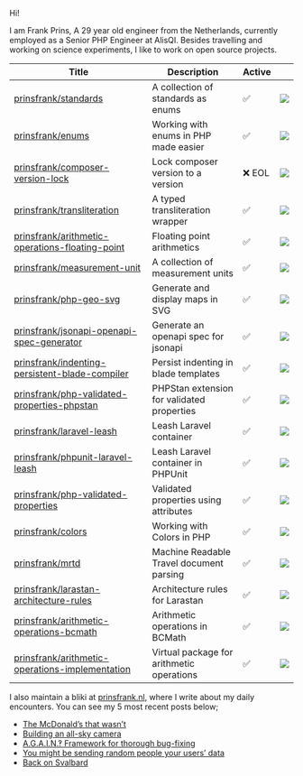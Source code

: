 Hi!

I am Frank Prins, A 29 year old engineer from the Netherlands, currently employed as a Senior PHP Engineer at AlisQI.
Besides travelling and working on science experiments, I like to work on open source projects.

| Title                                                                                                                             | Description                                | Active |                                                                                          |
|-----------------------------------------------------------------------------------------------------------------------------------|--------------------------------------------|--------|------------------------------------------------------------------------------------------|
| [prinsfrank/standards](https://packagist.org/packages/prinsfrank/standards)                                                       | A collection of standards as enums         | ✅      | ![](https://img.shields.io/packagist/dt/prinsfrank/standards)                            |
| [prinsfrank/enums](https://packagist.org/packages/prinsfrank/enums)                                                               | Working with enums in PHP made easier      | ✅      | ![](https://img.shields.io/packagist/dt/prinsfrank/enums)                                |
| [prinsfrank/composer-version-lock](https://packagist.org/packages/prinsfrank/composer-version-lock)                               | Lock composer version to a version         | ❌ EOL  | ![](https://img.shields.io/packagist/dt/prinsfrank/composer-version-lock)                |
| [prinsfrank/transliteration](https://packagist.org/packages/prinsfrank/transliteration)                                           | A typed transliteration wrapper            | ✅      | ![](https://img.shields.io/packagist/dt/prinsfrank/transliteration)                      |
| [prinsfrank/arithmetic-operations-floating-point](https://packagist.org/packages/prinsfrank/arithmetic-operations-floating-point) | Floating point arithmetics                 | ✅      | ![](https://img.shields.io/packagist/dt/prinsfrank/arithmetic-operations-floating-point) |
| [prinsfrank/measurement-unit](https://packagist.org/packages/prinsfrank/measurement-unit)                                         | A collection of measurement units          | ✅      | ![](https://img.shields.io/packagist/dt/prinsfrank/measurement-unit)                     |
| [prinsfrank/php-geo-svg](https://packagist.org/packages/prinsfrank/php-geo-svg)                                                   | Generate and display maps in SVG           | ✅      | ![](https://img.shields.io/packagist/dt/prinsfrank/php-geo-svg)                          |
| [prinsfrank/jsonapi-openapi-spec-generator](https://packagist.org/packages/prinsfrank/jsonapi-openapi-spec-generator)             | Generate an openapi spec for jsonapi       | ✅      | ![](https://img.shields.io/packagist/dt/prinsfrank/jsonapi-openapi-spec-generator)       |
| [prinsfrank/indenting-persistent-blade-compiler](https://packagist.org/packages/prinsfrank/indenting-persistent-blade-compiler)   | Persist indenting in blade templates       | ✅      | ![](https://img.shields.io/packagist/dt/prinsfrank/indenting-persistent-blade-compiler)  |
| [prinsfrank/php-validated-properties-phpstan](https://packagist.org/packages/prinsfrank/php-validated-properties-phpstan)         | PHPStan extension for validated properties | ✅      | ![](https://img.shields.io/packagist/dt/prinsfrank/php-validated-properties-phpstan)     |
| [prinsfrank/laravel-leash](https://packagist.org/packages/prinsfrank/laravel-leash)                                               | Leash Laravel container                    | ✅      | ![](https://img.shields.io/packagist/dt/prinsfrank/laravel-leash)                        |
| [prinsfrank/phpunit-laravel-leash](https://packagist.org/packages/prinsfrank/phpunit-laravel-leash)                               | Leash Laravel container in PHPUnit         | ✅      | ![](https://img.shields.io/packagist/dt/prinsfrank/phpunit-laravel-leash)                |
| [prinsfrank/php-validated-properties](https://packagist.org/packages/prinsfrank/php-validated-properties)                         | Validated properties using attributes      | ✅      | ![](https://img.shields.io/packagist/dt/prinsfrank/php-validated-properties)             |
| [prinsfrank/colors](https://packagist.org/packages/prinsfrank/colors)                                                             | Working with Colors in PHP                 | ✅      | ![](https://img.shields.io/packagist/dt/prinsfrank/colors)                               |
| [prinsfrank/mrtd](https://packagist.org/packages/prinsfrank/mrtd)                                                                 | Machine Readable Travel document parsing   | ✅      | ![](https://img.shields.io/packagist/dt/prinsfrank/mrtd)                                 |
| [prinsfrank/larastan-architecture-rules](https://packagist.org/packages/prinsfrank/larastan-architecture-rules)                   | Architecture rules for Larastan            | ✅      | ![](https://img.shields.io/packagist/dt/prinsfrank/larastan-architecture-rules)          |
| [prinsfrank/arithmetic-operations-bcmath](https://packagist.org/packages/prinsfrank/arithmetic-operations-bcmath)                 | Arithmetic operations in BCMath            | ✅      | ![](https://img.shields.io/packagist/dt/prinsfrank/arithmetic-operations-bcmath)         |
| [prinsfrank/arithmetic-operations-implementation](https://packagist.org/packages/prinsfrank/arithmetic-operations-implementation) | Virtual package for arithmetic operations  | ✅      | ![](https://img.shields.io/badge/virtual-8A2BE2)                                         |

I also maintain a bliki at [prinsfrank.nl](https://prinsfrank.nl), where I write about my daily encounters. You can see my 5 most recent posts below;

<!--START_SECTION:feed-->
* [The McDonald’s that wasn’t](https:&#x2F;&#x2F;prinsfrank.nl&#x2F;2024&#x2F;03&#x2F;04&#x2F;The_McDonalds_that_wasnt)
* [Building an all-sky camera](https:&#x2F;&#x2F;prinsfrank.nl&#x2F;2024&#x2F;02&#x2F;13&#x2F;Building-an-all-sky-camera)
* [A.G.A.I.N.‽ Framework for thorough bug-fixing](https:&#x2F;&#x2F;prinsfrank.nl&#x2F;2023&#x2F;08&#x2F;28&#x2F;AGAIN_Framework_for_thorough_bugfixing)
* [You might be sending random people your users’ data](https:&#x2F;&#x2F;prinsfrank.nl&#x2F;2023&#x2F;06&#x2F;17&#x2F;You-might-be-sending-random-people-your-users-data)
* [Back on Svalbard](https:&#x2F;&#x2F;prinsfrank.nl&#x2F;2023&#x2F;04&#x2F;09&#x2F;Back-in-Longyearbyen-on-Svalbard)
<!--END_SECTION:feed-->
